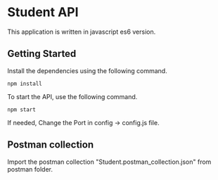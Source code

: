 # Student API

This application is written in javascript es6 version.

## Getting Started

Install the dependencies using the following command.

```
npm install
```
To start the API, use the following command.

```
npm start
```

If needed, Change the Port in config -> config.js file.


## Postman collection

Import the postman collection "Student.postman_collection.json" from postman folder.


